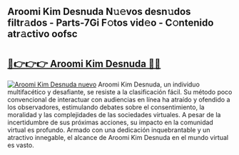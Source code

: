 ## Aroomi Kim Desnuda N𝚞𝚎vos desn𝚞dos filtr𝚊dos - Parts-7Gi F𝚘tos vid𝚎o - C𝚘ntenido atr𝚊ctivo oofsc

# <h2><a href="http://mbdwlgj.tromn.icu/?c=Aroomi+Kim+Desnuda">🔗👉👉👉 Aroomi Kim Desnuda 🔗🔗</a></h2>

[![Aroomi Kim Desnuda nuevo](https://i.imgur.com/pEAQMta.gif)](http://mbdwlgj.tromn.icu/?c=Aroomi+Kim+Desnuda)
Aroomi Kim Desnuda, un individuo multifacético y desafiante, se resiste a la clasificación fácil. Su método poco convencional de interactuar con audiencias en línea ha atraído y ofendido a los observadores, estimulando debates sobre el consentimiento, la moralidad y las complejidades de las sociedades virtuales. A pesar de la incertidumbre de sus próximas acciones, su impacto en la comunidad virtual es profundo. Armado con una dedicación inquebrantable y un atractivo innegable, el alcance de Aroomi Kim Desnuda en el mundo virtual es vasto.
